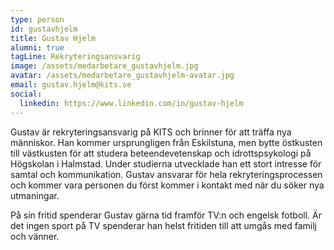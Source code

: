 ```yaml
---
type: person
id: gustavhjelm
title: Gustav Hjelm
alumni: true
tagLine: Rekryteringsansvarig
image: /assets/medarbetare_gustavhjelm.jpg
avatar: /assets/medarbetare_gustavhjelm-avatar.jpg
email: gustav.hjelm@kits.se
social:
  linkedin: https://www.linkedin.com/in/gustav-hjelm
---
```

Gustav är rekryteringsansvarig på KITS och brinner för att träffa nya människor. Han kommer ursprungligen från Eskilstuna, men bytte östkusten till västkusten för att studera beteendevetenskap och idrottspsykologi på Högskolan i Halmstad. Under studierna utvecklade han ett stort intresse för samtal och kommunikation. Gustav ansvarar för hela rekryteringsprocessen och kommer vara personen du först kommer i kontakt med när du söker nya utmaningar.

På sin fritid spenderar Gustav gärna tid framför TV:n och engelsk fotboll. Är det ingen sport på TV spenderar han helst fritiden till att umgås med familj och vänner.